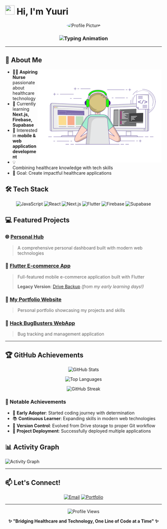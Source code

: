 # <img src="https://raw.githubusercontent.com/MartinHeinz/MartinHeinz/master/wave.gif" width="30px" height="30px" /> Hi, I'm Yuuri  

<div align="center">
  <!-- Add your profile picture here -->
  <img src="https://github.com/yourusername.png" alt="Profile Picture" width="150" height="150" style="border-radius: 50%;"/>
  
  <!-- Animated typing effect -->
  <h3>
    <img src="https://readme-typing-svg.herokuapp.com?font=Fira+Code&duration=3000&pause=1000&color=36BCF7&center=true&vCenter=true&width=600&lines=Aspiring+Nurse+%F0%9F%91%A9%E2%80%8D%E2%9A%95%EF%B8%8F;Learning+Next.js%2C+Firebase%2C+Supabase;Building+Mobile+%26+Web+Applications;Passionate+about+Healthcare+Technology" alt="Typing Animation" />
  </h3>
</div>

---

## 🚀 About Me
<img align="right" alt="Coding" width="400" src="https://raw.githubusercontent.com/devSouvik/devSouvik/master/gif3.gif">

- 👩‍⚕️ **Aspiring Nurse** passionate about healthcare technology  
- 🌱 Currently learning **Next.js, Firebase, Supabase**  
- 📱 Interested in **mobile & web application development**  
- 💡 Combining healthcare knowledge with tech skills  
- 🎯 Goal: Create impactful healthcare applications  

## 🛠️ Tech Stack
<div align="center">
  
![JavaScript](https://img.shields.io/badge/JavaScript-F7DF1E?style=for-the-badge&logo=javascript&logoColor=black)
![React](https://img.shields.io/badge/React-20232A?style=for-the-badge&logo=react&logoColor=61DAFB)
![Next.js](https://img.shields.io/badge/Next.js-000000?style=for-the-badge&logo=next.js&logoColor=white)
![Flutter](https://img.shields.io/badge/Flutter-02569B?style=for-the-badge&logo=flutter&logoColor=white)
![Firebase](https://img.shields.io/badge/Firebase-FFCA28?style=for-the-badge&logo=firebase&logoColor=black)
![Supabase](https://img.shields.io/badge/Supabase-3ECF8E?style=for-the-badge&logo=supabase&logoColor=white)

</div>

## 💻 Featured Projects

### 🌐 [Personal Hub](https://github.com/yourusername/personal-hub)
> A comprehensive personal dashboard built with modern web technologies

### 📱 [Flutter E-commerce App](https://github.com/kazamijimin/flutterecommerce4)
> Full-featured mobile e-commerce application built with Flutter
> 
> **Legacy Version**: [Drive Backup](https://drive.google.com/drive/u/0/folders/1NJ-hcWIsXJZPKxkX4cgQUx4_HUv8fqKY) *(from my early learning days!)*

### 🎨 [My Portfolio Website](https://myportfolio-nickmendoza.vercel.app/projects)
> Personal portfolio showcasing my projects and skills

### 🐛 [Hack BugBusters WebApp](https://hack-bugbusters-webapp.vercel.app)
> Bug tracking and management application

---

## 🏆 GitHub Achievements

<div align="center">
  
<!-- GitHub Stats -->
![GitHub Stats](https://github-readme-stats.vercel.app/api?username=yourusername&show_icons=true&theme=radical)

<!-- Most Used Languages -->
![Top Languages](https://github-readme-stats.vercel.app/api/top-langs/?username=yourusername&layout=compact&theme=radical)

<!-- GitHub Streak -->
![GitHub Streak](https://github-readme-streak-stats.herokuapp.com/?user=yourusername&theme=radical)

</div>

### 🎯 Notable Achievements
- 🏅 **Early Adopter**: Started coding journey with determination
- 📚 **Continuous Learner**: Expanding skills in modern web technologies
- 🔄 **Version Control**: Evolved from Drive storage to proper Git workflow
- 🚀 **Project Deployment**: Successfully deployed multiple applications

## 📊 Activity Graph
![Activity Graph](https://github-readme-activity-graph.vercel.app/graph?username=yourusername&theme=react-dark)

---

## 📫 Let's Connect!

<div align="center">
  
[![Email](https://img.shields.io/badge/Email-D14836?style=for-the-badge&logo=gmail&logoColor=white)](mailto:mendozanicknarry@gmail.com)
[![Portfolio](https://img.shields.io/badge/Portfolio-000000?style=for-the-badge&logo=vercel&logoColor=white)](https://myportfolio-nickmendoza.vercel.app)

</div>

---

<div align="center">
  <img src="https://komarev.com/ghpvc/?username=yourusername&label=Profile%20views&color=0e75b6&style=flat" alt="Profile Views" />
</div>

<div align="center">
  
**✨ "Bridging Healthcare and Technology, One Line of Code at a Time" ✨**

</div>

